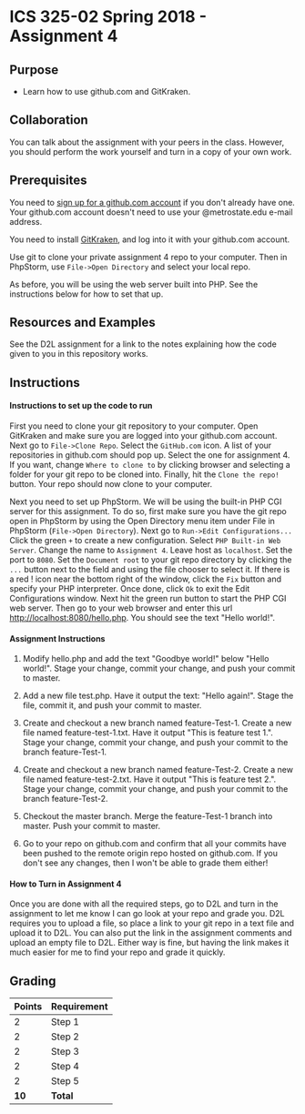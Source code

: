ICS 325-02 Spring 2018 - Assignment 4
=================

Purpose
-------
* Learn how to use github.com and GitKraken.

Collaboration
-------------
You can talk about the assignment with your peers in the class.  However, you should perform the work yourself and turn in a copy of your own work.

Prerequisites
-------------
You need to [sign up for a github.com account](https://github.com/join) if you don't already have one.  Your github.com account doesn't need to use your @metrostate.edu e-mail address.

You need to install [GitKraken](https://www.gitkraken.com/download), and log into it with your github.com account.

Use git to clone your private assignment 4 repo to your computer.  Then in PhpStorm, use `File->Open Directory` and select your local repo.

As before, you will be using the web server built into PHP.  See the instructions below for how to set that up.

Resources and Examples
----------------------
See the D2L assignment for a link to the notes explaining how the code given to you in this repository works.

Instructions
------------
#### Instructions to set up the code to run
First you need to clone your git repository to your computer.  Open GitKraken and make sure you are logged into your github.com account.  Next go to `File->Clone Repo`.  Select the `GitHub.com` icon.  A list of your repositories in github.com should pop up.  Select the one for assignment 4.  If you want, change `Where to clone to` by clicking browser and selecting a folder for your git repo to be cloned into.  Finally, hit the `Clone the repo!` button.  Your repo should now clone to your computer.

Next you need to set up PhpStorm.  We will be using the built-in PHP CGI server for this assignment.  To do so, first make sure you have the git repo open in PhpStorm by using the Open Directory menu item under File in PhpStorm (`File->Open Directory`).  Next go to `Run->Edit Configurations...` Click the green `+` to create a new configuration.  Select `PHP Built-in Web Server`.  Change the name to `Assignment 4`.  Leave host as `localhost`.  Set the port to `8080`.  Set the `Document root` to your git repo directory by clicking the `...` button next to the field and using the file chooser to select it.  If there is a red ! icon near the bottom right of the window, click the `Fix` button and specify your PHP interpreter.  Once done, click `Ok` to exit the Edit Configurations window.  Next hit the green run button to start the PHP CGI web server.  Then go to your web browser and enter this url [http://localhost:8080/hello.php](http://localhost:8080/hello.php).  You should see the text "Hello world!".

#### Assignment Instructions
1. Modify hello.php and add the text "Goodbye world!" below "Hello world!".  Stage your change, commit your change, and push your commit to master.

2. Add a new file test.php.  Have it output the text: "Hello again!".  Stage the file, commit it, and push your commit to master.

3. Create and checkout a new branch named feature-Test-1.  Create a new file named feature-test-1.txt.  Have it output "This is feature test 1.".  Stage your change, commit your change, and push your commit to the branch feature-Test-1.

4. Create and checkout a new branch named feature-Test-2.  Create a new file named feature-test-2.txt.  Have it output "This is feature test 2.".  Stage your change, commit your change, and push your commit to the branch feature-Test-2.

5. Checkout the master branch.  Merge the feature-Test-1 branch into master.  Push your commit to master.

6. Go to your repo on github.com and confirm that all your commits have been pushed to the remote origin repo hosted on github.com.  If you don't see any changes, then I won't be able to grade them either!

#### How to Turn in Assignment 4
Once you are done with all the required steps, go to D2L and turn in the assignment to let me know I can go look at your repo and grade you.  D2L requires you to upload a file, so place a link to your git repo in a text file and upload it to D2L.  You can also put the link in the assignment comments and upload an empty file to D2L.  Either way is fine, but having the link makes it much easier for me to find your repo and grade it quickly.

Grading
-------
Points|Requirement
------|-----------
2 | Step 1
2 | Step 2
2 | Step 3
2 | Step 4
2 | Step 5
**10**|**Total**
